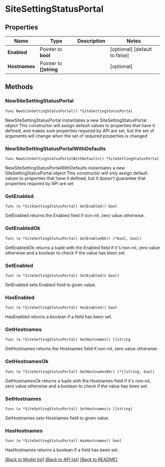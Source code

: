 # SiteSettingStatusPortal

## Properties

Name | Type | Description | Notes
------------ | ------------- | ------------- | -------------
**Enabled** | Pointer to **bool** |  | [optional] [default to false]
**Hostnames** | Pointer to **[]string** |  | [optional] 

## Methods

### NewSiteSettingStatusPortal

`func NewSiteSettingStatusPortal() *SiteSettingStatusPortal`

NewSiteSettingStatusPortal instantiates a new SiteSettingStatusPortal object
This constructor will assign default values to properties that have it defined,
and makes sure properties required by API are set, but the set of arguments
will change when the set of required properties is changed

### NewSiteSettingStatusPortalWithDefaults

`func NewSiteSettingStatusPortalWithDefaults() *SiteSettingStatusPortal`

NewSiteSettingStatusPortalWithDefaults instantiates a new SiteSettingStatusPortal object
This constructor will only assign default values to properties that have it defined,
but it doesn't guarantee that properties required by API are set

### GetEnabled

`func (o *SiteSettingStatusPortal) GetEnabled() bool`

GetEnabled returns the Enabled field if non-nil, zero value otherwise.

### GetEnabledOk

`func (o *SiteSettingStatusPortal) GetEnabledOk() (*bool, bool)`

GetEnabledOk returns a tuple with the Enabled field if it's non-nil, zero value otherwise
and a boolean to check if the value has been set.

### SetEnabled

`func (o *SiteSettingStatusPortal) SetEnabled(v bool)`

SetEnabled sets Enabled field to given value.

### HasEnabled

`func (o *SiteSettingStatusPortal) HasEnabled() bool`

HasEnabled returns a boolean if a field has been set.

### GetHostnames

`func (o *SiteSettingStatusPortal) GetHostnames() []string`

GetHostnames returns the Hostnames field if non-nil, zero value otherwise.

### GetHostnamesOk

`func (o *SiteSettingStatusPortal) GetHostnamesOk() (*[]string, bool)`

GetHostnamesOk returns a tuple with the Hostnames field if it's non-nil, zero value otherwise
and a boolean to check if the value has been set.

### SetHostnames

`func (o *SiteSettingStatusPortal) SetHostnames(v []string)`

SetHostnames sets Hostnames field to given value.

### HasHostnames

`func (o *SiteSettingStatusPortal) HasHostnames() bool`

HasHostnames returns a boolean if a field has been set.


[[Back to Model list]](../README.md#documentation-for-models) [[Back to API list]](../README.md#documentation-for-api-endpoints) [[Back to README]](../README.md)


